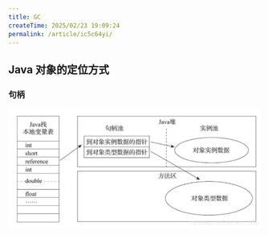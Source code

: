 ```yaml
---
title: GC
createTime: 2025/02/23 19:09:24
permalink: /article/ic5c64yi/
---
```


## Java 对象的定位方式

### 句柄

![img.png](句柄.png)